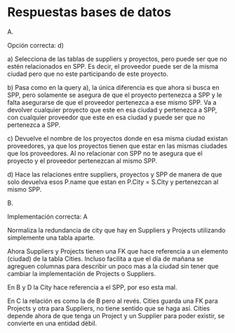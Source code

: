 # Respuestas bases de datos

A.

Opción correcta: d)

a) Selecciona de las tablas de suppliers y proyectos, pero puede ser que no estén relacionados en SPP. Es decir, el proveedor puede ser de la misma ciudad pero que no este participando de este proyecto.

b) Pasa como en la query a), la única diferencia es que ahora si busca en SPP, pero solamente se asegura de que el proyecto pertenezca a SPP y le falta asegurarse de que el proveedor pertenezca a ese mismo SPP.  Va a devolver cualquier proyecto que este en esa ciudad y pertenezca a SPP, con cualquier proveedor que este en esa ciudad y puede ser que no pertenezca a SPP.

c) Devuelve el nombre de los proyectos donde en esa misma ciudad existan proveedores, ya que los proyectos tienen que estar en las mismas ciudades que los proveedores. Al no relacionar con SPP no te asegura que el proyecto y el proveedor pertenezcan al mismo SPP.

d) Hace las relaciones entre suppliers, proyectos y SPP de manera de que solo devuelva esos P.name que estan en P.City = S.City y pertenezcan al mismo SPP.

B.  

Implementación correcta: A

Normaliza la redundancia de city que hay en Suppliers y Projects utilizando simplemente una tabla aparte. 
  
Ahora Suppliers y Projects tienen una FK que hace referencia a un elemento (ciudad) de la tabla Cities. Incluso facilita a que el día de mañana se agreguen columnas para describir un poco mas a la ciudad sin tener que cambiar la implementación de Projects o Suppliers.

En B y D la City hace referencia a el SPP, por eso esta mal.

En C la relación es como la de B pero al revés. Cities guarda una FK para Projects y otra para Suppliers, no tiene sentido que se haga así. Cities depende ahora de que tenga un Project y un Supplier para poder existir, se convierte en una entidad débil.  

